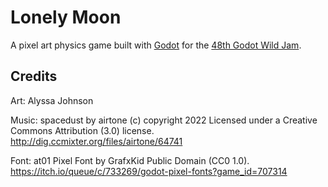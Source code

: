 # Lonely Moon

A pixel art physics game built with [Godot](https://godotengine.org/) for the [48th Godot Wild Jam](https://itch.io/jam/godot-wild-jam-48).

## Credits

Art: Alyssa Johnson

Music: spacedust by airtone (c) copyright 2022 Licensed under a Creative Commons Attribution (3.0) license. http://dig.ccmixter.org/files/airtone/64741 

Font: at01 Pixel Font by GrafxKid Public Domain (CC0 1.0). https://itch.io/queue/c/733269/godot-pixel-fonts?game_id=707314